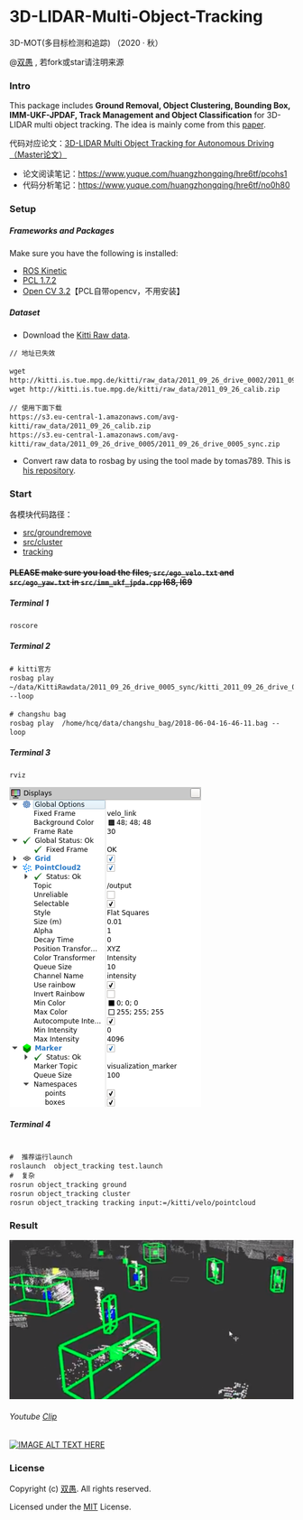 <!--
 * @Author: HCQ
 * @Date: 2020-10-27 10:18:56
 * @LastEditTime: 2020-11-06 11:17:55
 * @LastEditors: Please set LastEditors
 * @Description: 3D-LIDAR Multi Object Tracking for Autonomous Driving（Master论文）
 * @FilePath: \3D-LIDAR-Multi-Object-Tracking\README.md
-->
# 3D-LIDAR-Multi-Object-Tracking
3D-MOT(多目标检测和追踪)  （2020 · 秋）

@[双愚](https://github.com/HuangCongQing/3D-LIDAR-Multi-Object-Tracking) , 若fork或star请注明来源

### Intro
This package includes **Ground Removal, Object Clustering, Bounding Box, IMM-UKF-JPDAF, Track Management and Object Classification** for 3D-LIDAR multi object tracking.
The idea is mainly come from this [paper](https://repository.tudelft.nl/islandora/object/uuid:f536b829-42ae-41d5-968d-13bbaa4ec736?collection=education).


代码对应论文：[3D-LIDAR Multi Object Tracking for Autonomous Driving（Master论文）](https://repository.tudelft.nl/islandora/object/uuid:f536b829-42ae-41d5-968d-13bbaa4ec736?collection=education)

* 论文阅读笔记：https://www.yuque.com/huangzhongqing/hre6tf/pcohs1
* 代码分析笔记：https://www.yuque.com/huangzhongqing/hre6tf/no0h80

### Setup
##### Frameworks and Packages
Make sure you have the following is installed:
 - [ROS Kinetic](http://wiki.ros.org/kinetic)
 - [PCL 1.7.2](http://pointclouds.org/downloads/)
 - [Open CV 3.2](https://opencv.org/)【PCL自带opencv，不用安装】

##### Dataset
* Download the [Kitti Raw data](http://www.cvlibs.net/datasets/kitti/raw_data.php).

```
// 地址已失效

wget http://kitti.is.tue.mpg.de/kitti/raw_data/2011_09_26_drive_0002/2011_09_26_drive_0005_sync.zip
wget http://kitti.is.tue.mpg.de/kitti/raw_data/2011_09_26_calib.zip

// 使用下面下载
https://s3.eu-central-1.amazonaws.com/avg-kitti/raw_data/2011_09_26_calib.zip
https://s3.eu-central-1.amazonaws.com/avg-kitti/raw_data/2011_09_26_drive_0005/2011_09_26_drive_0005_sync.zip
```


* Convert raw data to rosbag by using the tool made by tomas789. This is [his repository](https://github.com/tomas789/kitti2bag).


### Start

各模块代码路径：

* [src/groundremove](object_tracking/src/groundremove)
* [src/cluster](object_tracking/src/cluster)
* [tracking](object_tracking/tracking)

#### ~~PLEASE make sure you load the files, `src/ego_velo.txt` and `src/ego_yaw.txt` in `src/imm_ukf_jpda.cpp` l68, l69~~

##### Terminal 1
```
roscore
```

##### Terminal 2
```
# kitti官方
rosbag play ~/data/KittiRawdata/2011_09_26_drive_0005_sync/kitti_2011_09_26_drive_0005_synced.bag --loop

# changshu bag
rosbag play  /home/hcq/data/changshu_bag/2018-06-04-16-46-11.bag --loop

```
##### Terminal 3
```
rviz
```
![arch](object_tracking/pic/setting.png)

##### Terminal 4
```

#  推荐运行launch
roslaunch  object_tracking test.launch
#  复杂
rosrun object_tracking ground
rosrun object_tracking cluster
rosrun object_tracking tracking input:=/kitti/velo/pointcloud

```

### Result


![arch](object_tracking//pic/result2.png)

######  Youtube [Clip](https://www.youtube.com/watch?v=zzFpTVk2Uj0)

[![IMAGE ALT TEXT HERE](https://img.youtube.com/vi/zzFpTVk2Uj0/0.jpg)](https://www.youtube.com/watch?v=zzFpTVk2Uj0)



### License

Copyright (c) [双愚](https://github.com/HuangCongQing/3D-LIDAR-Multi-Object-Tracking). All rights reserved.

Licensed under the [MIT](./LICENSE) License.
